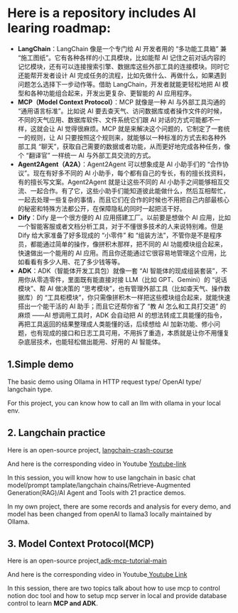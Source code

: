 # Here is a repository includes AI learing roadmap:

- **LangChain**：LangChain 像是一个专门给 AI 开发者用的 “多功能工具箱” 兼 “施工图纸”。它有各种各样的小工具模块，比如能帮 AI 记住之前对话内容的记忆模块，还有可以连接搜索引擎、数据库这些外部工具的连接模块。同时它还能帮开发者设计 AI 完成任务的流程，比如先做什么、再做什么，如果遇到问题怎么选择下一步动作等。借助 LangChain，开发者就能更轻松地把 AI 模型和各种功能组合起来，开发出更复杂、更智能的 AI 应用程序。
- **MCP（Model Context Protocol）**：MCP 就像是一种 AI 与外部工具沟通的 “通用语言标准”。比如说 AI 要去查天气、访问数据库或者操作文件的时候，不同的天气应用、数据库软件、文件系统它们跟 AI 对话的方式可能都不一样，这就会让 AI 觉得很麻烦。MCP 就是来解决这个问题的，它制定了一套统一的规则，让 AI 只要按照这个规则来，就能够以一种标准的方式去和各种外部工具 “聊天”，获取自己需要的数据或者功能，从而更好地完成各种任务，像个 “翻译官” 一样统一 AI 与外部工具交流的方式。
- **Agent2Agent（A2A）**：Agent2Agent 可以想象成是 AI 小助手们的 “合作协议”。现在有好多不同的 AI 小助手，每个都有自己的专长，有的擅长找资料，有的擅长写文案。Agent2Agent 就是让这些不同的 AI 小助手之间能够相互交流、一起合作。有了它，这些小助手们能知道彼此能做什么，然后互相帮忙，一起去处理一些复杂的事情，而且它们在合作的时候也不用把自己内部最核心的秘密和特殊方法都公开，在保障隐私的同时一起把活干好。
- **Dify**：Dify 是一个很方便的 AI 应用搭建工厂。以前要是想做个 AI 应用，比如一个智能客服或者文档分析工具，对于不懂很多技术的人来说特别难。但是 Dify 给大家准备了好多现成的 “小零件” 和 “组装方法”，不管你是不是程序员，都能通过简单的操作，像拼积木那样，把不同的 AI 功能模块组合起来，快速做出一个能用的 AI 应用。而且你还能通过它很容易地管理这个应用，比如看看有多少人用、花了多少钱等等。
- **ADK**：ADK（智能体开发工具包）就像一套 “AI 智能体的现成组装套装”，不用你从零造零件，里面既有能直接对接 LLM（比如 GPT、Gemini）的 “说话模块”、帮 AI 做决策的 “思考模块”，也有管理外部工具（比如查天气、操作数据库）的 “工具柜模块”，你只需像拼积木一样把这些模块组合起来，就能快速搭出一个能干活的 AI 助手；而且它还帮你省了 “教 AI 怎么和工具打交道” 的麻烦 ——AI 想调用工具时，ADK 会自动把 AI 的想法转成工具能懂的指令，再把工具返回的结果整理成人类能懂的话，后续想给 AI 加新功能、修小问题，也有现成的接口和日志工具可用，不用拆了重造，本质就是让你不用懂复杂底层技术，也能轻松做出能用、好用的 AI 智能体。

## 1.Simple demo
The basic demo using Ollama in HTTP request type/ OpenAI type/ langchain type.

For this project, you can know how to call an llm with ollama in your local env.

## 2. Langchain practice
Here is an open-source project, [langchain-crash-course](https://github.com/bhancockio/langchain-crash-course)

And here is the corresponding video in Youtube [Youtube-link](http://youtube.com/watch?v=yF9kGESAi3M)

In this session, you will know how to use langchain in basic chat model/prompt tamplate/langchain chains/Retrieve-Augmented Generation(RAG)/AI Agent and Tools with 21 practice demos.

In my own project, there are some records and analysis for every demo, and model has been changed from openAI to llama3 locally maintained by Ollama.

## 3. Model Context Protocol(MCP)
Here is an open-source project,[adk-mcp-tutorial-main ](https://github.com/bhancockio/adk-mcp-tutorial)

And here is the corresponding video in Youtube[ Youtube Link](https://www.youtube.com/watch?v=HkzOrj2qeXI&t=1633s)

In this session, there are two topics talk about how to use mcp to control notion doc tool and how to setup mcp server in local and provide database control to learn **MCP and ADK**.

